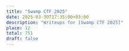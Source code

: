 ```yaml
---
title: "Swamp CTF 2025"
date: 2025-03-30T17:35:00+03:00
description: "Writeups for [Swamp CTF 2025]"
place: 12
total: 751
draft: false
---
```

